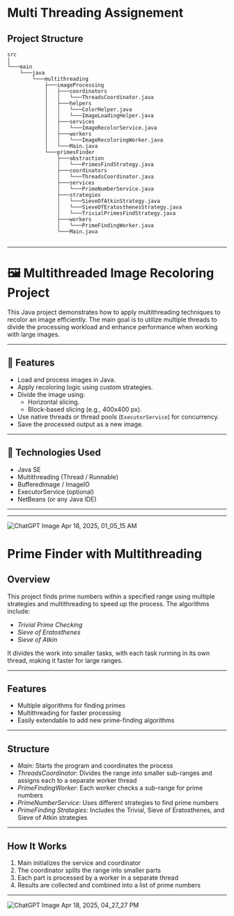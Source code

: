 # Multi Threading Assignement 



## Project Structure

```
src
│
└───main
    └───java
        └───multithreading
            ├───imageProcessing
            │   ├───coordinators
            │   │   └───ThreadsCoordinator.java
            │   ├───helpers
            │   │   └───ColorHelper.java
            │   │   └───ImageLoadingHelper.java
            │   ├───services
            │   │   └───ImageRecolorService.java
            │   ├───workers
            │   │   └───ImageRecoloringWorker.java
            │   └───Main.java
            └───primesFinder
                ├───abstraction
                │   └───PrimesFindStrategy.java
                ├───coordinators
                │   └───ThreadsCoordinator.java
                ├───services
                │   └───PrimeNumberService.java
                ├───strategies
                │   └───SieveOfAtkinStrategy.java
                │   └───SieveOfEratosthenesStrategy.java
                │   └───TrivialPrimesFindStrategy.java
                ├───workers
                │   └───PrimeFindingWorker.java
                └───Main.java
         
```

---

# 🖼️ Multithreaded Image Recoloring Project

This Java project demonstrates how to apply multithreading techniques to recolor an image efficiently. The main goal is to utilize multiple threads to divide the processing workload and enhance performance when working with large images.

---

## 📌 Features

- Load and process images in Java.
- Apply recoloring logic using custom strategies.
- Divide the image using:
  - Horizontal slicing.
  - Block-based slicing (e.g., 400x400 px).
- Use native threads or thread pools (`ExecutorService`) for concurrency.
- Save the processed output as a new image.

---

## 🚀 Technologies Used

- Java SE
- Multithreading (Thread / Runnable)
- BufferedImage / ImageIO
- ExecutorService (optional)
- NetBeans (or any Java IDE)

---

---
![ChatGPT Image Apr 18, 2025, 01_05_15 AM](https://github.com/user-attachments/assets/94fba9bd-6620-4e84-ac1e-983b1b5601be)





# Prime Finder with Multithreading

## Overview

This project finds prime numbers within a specified range using multiple strategies and multithreading to speed up the process. The algorithms include:

- *Trivial Prime Checking*
- *Sieve of Eratosthenes*
- *Sieve of Atkin*

It divides the work into smaller tasks, with each task running in its own thread, making it faster for large ranges.

---

## Features

- Multiple algorithms for finding primes
- Multithreading for faster processing
- Easily extendable to add new prime-finding algorithms

---

## Structure

- *Main*: Starts the program and coordinates the process
- *ThreadsCoordinator*: Divides the range into smaller sub-ranges and assigns each to a separate worker thread
- *PrimeFindingWorker*: Each worker checks a sub-range for prime numbers
- *PrimeNumberService*: Uses different strategies to find prime numbers
- *PrimeFinding Strategies*: Includes the Trivial, Sieve of Eratosthenes, and Sieve of Atkin strategies

---

## How It Works

1. Main initializes the service and coordinator
2. The coordinator splits the range into smaller parts
3. Each part is processed by a worker in a separate thread
4. Results are collected and combined into a list of prime numbers

---




![ChatGPT Image Apr 18, 2025, 04_27_27 PM](https://github.com/user-attachments/assets/1e4722de-17f0-4999-b8fc-7d5cc528a9f2)



